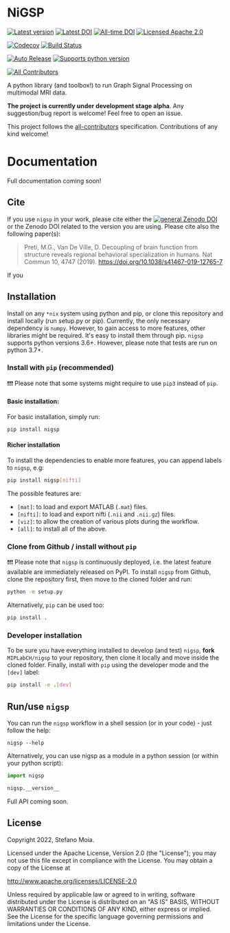 NiGSP
=====

[![Latest version](https://img.shields.io/pypi/v/nigsp?style=flat&logo=pypi)](https://pypi.org/project/nigsp/)
[![Latest DOI](https://zenodo.org/badge/446805866.svg?style=flat&logo=zenodo)](https://zenodo.org/badge/latestdoi/446805866)
[![All-time DOI](https://zenodo.org/badge/DOI/10.5281/zenodo.6373436.svg?style=flat&logo=zenodo)](https://doi.org/10.5281/zenodo.6373436)
[![Licensed Apache 2.0](https://img.shields.io/github/license/MIPLabCH/nigsp?style=flat)](https://github.com/MIPLabCH/nigsp/blob/master/LICENSE)

[![Codecov](https://codecov.io/gh/MIPLabCH/nigsp/branch/master/graph/badge.svg?style=flat&logo=codecov)](https://codecov.io/gh/MIPLabCH/nigsp)
[![Build Status](https://circleci.com/gh/MIPLabCH/nigsp.svg?style=shield&logo=circleci)](https://circleci.com/gh/MIPLabCH/nigsp)
<!--[![See the documentation at: https://nigsp.readthedocs.io](https://readthedocs.org/projects/nigsp/badge/?version=latest)](https://nigsp.readthedocs.io/en/latest/?badge=latest) -->

[![Auto Release](https://img.shields.io/badge/release-auto.svg?colorA=888888&colorB=9B065A&label=auto)](https://github.com/intuit/auto)
[![Supports python version](https://img.shields.io/pypi/pyversions/nigsp?style=shield&logo=python)](https://pypi.org/project/nigsp/)

<!-- ALL-CONTRIBUTORS-BADGE:START - Do not remove or modify this section -->
[![All Contributors](https://img.shields.io/badge/all_contributors-1-orange.svg?style=flat)](#contributors)
<!-- ALL-CONTRIBUTORS-BADGE:END -->


A python library (and toolbox!) to run Graph Signal Processing on multimodal MRI data.

**The project is currently under development stage alpha**.
Any suggestion/bug report is welcome! Feel free to open an issue.

This project follows the [all-contributors](https://github.com/all-contributors/all-contributors) specification. Contributions of any kind welcome!

Documentation
=============

Full documentation coming soon!

Cite
----

If you use `nigsp` in your work, please cite either the [![general Zenodo DOI](https://zenodo.org/badge/110845855.svg)](https://zenodo.org/badge/latestdoi/110845855) or the Zenodo DOI related to the version you are using.
Please cite also the following paper(s):
> Preti, M.G., Van De Ville, D. Decoupling of brain function from structure reveals regional behavioral specialization in humans. Nat Commun 10, 4747 (2019). https://doi.org/10.1038/s41467-019-12765-7

If you 

Installation
------------

Install on any `*nix` system using python and pip, or clone this repository and install locally (run setup.py or pip).
Currently, the only necessary dependency is `numpy`. However, to gain access to more features, other libraries might be required.
It's easy to install them through pip.
`nigsp` supports python versions 3.6+. However, please note that tests are run on python 3.7+.

### Install with `pip` (recommended)

:exclamation::exclamation::exclamation: Please note that some systems might require to use `pip3` instead of `pip`.

#### Basic installation:
For basic installation, simply run:
```bash
pip install nigsp
```

#### Richer installation
To install the dependencies to enable more features, you can append labels to `nigsp`, e.g:
```bash
pip install nigsp[nifti]
```

The possible features are:
- `[mat]`: to load and export MATLAB (`.mat`) files.
- `[nifti]`: to load and export nifti (`.nii` and `.nii.gz`) files.
- `[viz]`: to allow the creation of various plots during the workflow.
- `[all]`: to install all of the above.

### Clone from Github / install without `pip`

:exclamation::exclamation::exclamation: Please note that `nigsp` is continuously deployed, i.e. the latest feature available are immediately released on PyPI.
To install `nigsp` from Github, clone the repository first, then move to the cloned folder and run:
```bash
python -m setup.py
```

Alternatively, `pip` can be used too:
```bash
pip install .
```

### Developer installation

To be sure you have everything installed to develop (and test) `nigsp`, **fork** `MIPLabCH/nigsp` to your repository, then clone it locally and move inside the cloned folder. Finally, install with `pip` using the developer mode and the `[dev]` label:
```bash
pip install -e .[dev]
```


Run/use `nigsp`
---------------

You can run the `nigsp` workflow in a shell session (or in your code) - just follow the help:
```shell
nigsp --help
```

Alternatively, you can use nigsp as a module in a python session (or within your python script):
```python
import nigsp

nigsp.__version__
```

Full API coming soon.


<!-- ## Contributors ✨

Thanks goes to these wonderful people ([emoji key](https://allcontributors.org/docs/en/emoji-key)): -->

<!-- ALL-CONTRIBUTORS-LIST:START - Do not remove or modify this section -->
<!-- prettier-ignore-start -->
<!-- markdownlint-disable -->


<!-- markdownlint-enable -->
<!-- prettier-ignore-end -->
<!-- ALL-CONTRIBUTORS-LIST:END -->


License
-------

Copyright 2022, Stefano Moia.

Licensed under the Apache License, Version 2.0 (the "License");
you may not use this file except in compliance with the License.
You may obtain a copy of the License at

http://www.apache.org/licenses/LICENSE-2.0

Unless required by applicable law or agreed to in writing, software
distributed under the License is distributed on an "AS IS" BASIS,
WITHOUT WARRANTIES OR CONDITIONS OF ANY KIND, either express or implied.
See the License for the specific language governing permissions and
limitations under the License.

